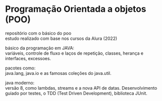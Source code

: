 # Programação Orientada a objetos (POO)

repositório com o básico do poo    
estudo realizado com base nos cursos da Alura (2022)

básico da programação em JAVA:    
variáveis, controle de fluxo e laços de repetição,  classes, herança e interfaces, excessoes. 

pacotes como:     
java.lang, java.io e as famosas coleções do java.util.

java moderno:    
versão 8, como lambdas, streams e a nova API de datas. Desenvolvimento guiado por testes, o TDD (Test Driven Development), biblioteca JUnit.
